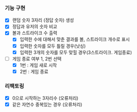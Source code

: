 ### 기능 구현

- [x] 랜덤 숫자 3자리 (정답 숫자) 생성
- [x] 정답과 유저의 숫자 비교
- [x] 볼과 스트라이크 수 출력
  - [x] 입력한 수에 대해서 맞춘 결과를 볼, 스트라이크 개수로 표시
  - [x] 입력한 숫자를 모두 틀릴 경우(낫싱)
  - [x] 입력한 3개의 숫자를 모두 맞힐 경우(3스트라이크. 게임종료)
- [ ] 게임 종료 여부 1, 2번 선택
  - [x] 1번 : 게임 새로 시작
  - [x] 2번 : 게임 종료

### 리팩토링

- [x] 0으로 시작하는 3자리수 (오류처리)
- [x] 같은 자연수 중복있는 경우 (오류처리)
